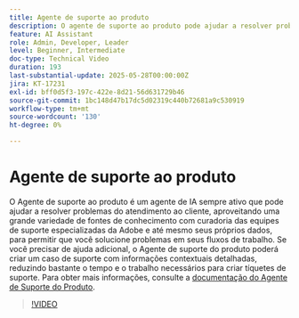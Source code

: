```yaml
---
title: Agente de suporte ao produto
description: O agente de suporte ao produto pode ajudar a resolver problemas aproveitando uma ampla variedade de fontes de conhecimento preparadas pelas equipes de suporte especializadas da Adobe e até mesmo seus próprios dados. Se você precisar de ajuda adicional, o Agente de suporte do produto poderá criar um caso de suporte com informações contextuais detalhadas.
feature: AI Assistant
role: Admin, Developer, Leader
level: Beginner, Intermediate
doc-type: Technical Video
duration: 193
last-substantial-update: 2025-05-28T00:00:00Z
jira: KT-17231
exl-id: bff0d5f3-197c-422e-8d21-56d631729b46
source-git-commit: 1bc148d47b17dc5d02319c440b72681a9c530919
workflow-type: tm+mt
source-wordcount: '130'
ht-degree: 0%

---
```


# Agente de suporte ao produto

O Agente de suporte ao produto é um agente de IA sempre ativo que pode ajudar a resolver problemas do atendimento ao cliente, aproveitando uma grande variedade de fontes de conhecimento com curadoria das equipes de suporte especializadas da Adobe e até mesmo seus próprios dados, para permitir que você solucione problemas em seus fluxos de trabalho. Se você precisar de ajuda adicional, o Agente de suporte do produto poderá criar um caso de suporte com informações contextuais detalhadas, reduzindo bastante o tempo e o trabalho necessários para criar tíquetes de suporte. Para obter mais informações, consulte a [documentação do Agente de Suporte do Produto](https://experienceleague.adobe.com/pt-br/docs/experience-platform/ai-assistant/new-features/customer-support).

>[!VIDEO](https://video.tv.adobe.com/v/3443188/?learn=on&enablevpops&captions=por_br)
